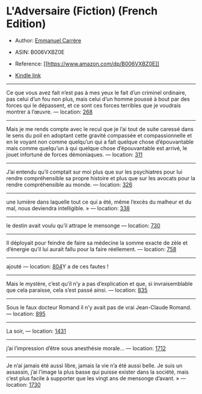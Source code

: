 # L'Adversaire (Fiction) (French Edition)

* Author: [Emmanuel Carrère](https://www.amazon.comundefined)
* ASIN: B006VXBZ0E




* Reference: [[https://www.amazon.com/dp/B006VXBZ0E]]
* [Kindle link](kindle://book?action=open&asin=B006VXBZ0E)


---
Ce que vous avez fait n’est pas à mes yeux le fait d’un criminel ordinaire, pas celui d’un fou non plus, mais celui d’un homme poussé à bout par des forces qui le dépassent, et ce sont ces forces terribles que je voudrais montrer à l’œuvre. — location: [268](kindle://book?action=open&asin=B006VXBZ0E&location=268)

---
Mais je me rends compte avec le recul que je l’ai tout de suite caressé dans le sens du poil en adoptant cette gravité compassée et compassionnelle et en le voyant non comme quelqu’un qui a fait quelque chose d’épouvantable mais comme quelqu’un à qui quelque chose d’épouvantable est arrivé, le jouet infortuné de forces démoniaques. — location: [311](kindle://book?action=open&asin=B006VXBZ0E&location=311)

---
J’ai entendu qu’il comptait sur moi plus que sur les psychiatres pour lui rendre compréhensible sa propre histoire et plus que sur les avocats pour la rendre compréhensible au monde. — location: [326](kindle://book?action=open&asin=B006VXBZ0E&location=326)

---
une lumière dans laquelle tout ce qui a été, même l’excès du malheur et du mal, nous deviendra intelligible. » — location: [338](kindle://book?action=open&asin=B006VXBZ0E&location=338)

---
le destin avait voulu qu’il attrape le mensonge — location: [730](kindle://book?action=open&asin=B006VXBZ0E&location=730)

---
Il déployait pour feindre de faire sa médecine la somme exacte de zèle et d’énergie qu’il lui aurait fallu pour la faire réellement. — location: [758](kindle://book?action=open&asin=B006VXBZ0E&location=758)

---
ajouté — location: [804](kindle://book?action=open&asin=B006VXBZ0E&location=804)Y a de ces fautes !

---
Mais le mystère, c’est qu’il n’y a pas d’explication et que, si invraisemblable que cela paraisse, cela s’est passé ainsi. — location: [835](kindle://book?action=open&asin=B006VXBZ0E&location=835)

---
Sous le faux docteur Romand il n’y avait pas de vrai Jean-Claude Romand. — location: [895](kindle://book?action=open&asin=B006VXBZ0E&location=895)

---
La soir, — location: [1431](kindle://book?action=open&asin=B006VXBZ0E&location=1431)

---
j’ai l’impression d’être sous anesthésie morale… — location: [1712](kindle://book?action=open&asin=B006VXBZ0E&location=1712)

---
Je n’ai jamais été aussi libre, jamais la vie n’a été aussi belle. Je suis un assassin, j’ai l’image la plus basse qui puisse exister dans la société, mais c’est plus facile à supporter que les vingt ans de mensonge d’avant. » — location: [1730](kindle://book?action=open&asin=B006VXBZ0E&location=1730)

